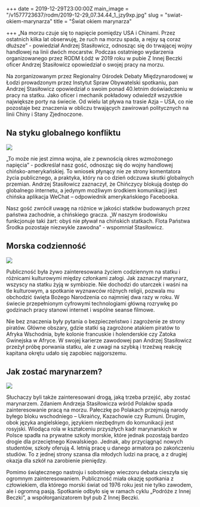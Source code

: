 +++
date = 2019-12-29T23:00:00Z
main_image = "/v1577723637/rodm/2019-12-29_07.34.44_1_jzy9xp.jpg"
slug = "swiat-okiem-marynarza"
title = "Świat okiem marynarza"

+++
„Na morzu czuje się to napięcie pomiędzy USA i Chinami. Przez ostatnich kilka lat obserwuję, że ruch na morzu spada, a rejsy są coraz dłuższe” - powiedział Andrzej Stasiłowicz, odnosząc się do trwającej wojny handlowej na linii dwóch mocarstw. Podczas ostatniego wydarzenia organizowanego przez RODM Łódź w 2019 roku w pubie Z Innej Beczki oficer Andrzej Stasiłowicz opowiedział o swojej pracy na morzu.

Na zorganizowanym przez Regionalny Ośrodek Debaty Międzynarodowej w Łodzi prowadzonym przez Instytut Spraw Obywatelski spotkaniu, pan Andrzej Stasiłowicz opowiedział o swoim ponad 40.letnim doświadczeniu w pracy na statku. Jako oficer i mechanik pokładowy odwiedził wszystkie największe porty na świecie. Od wielu lat pływa na trasie Azja – USA, co nie pozostaje bez znaczenia w obliczu trwających zawirowań politycznych na linii Chiny i Stany Zjednoczone.

## Na styku globalnego konfliktu

![](https://res.cloudinary.com/inspro/image/upload/v1577723740/rodm/2019-12-29_07.34.42_1_wd8xrq.jpg)

„To może nie jest zimna wojna, ale z pewnością okres wzmożonego napięcia” - podkreślał nasz gość, odnosząc się do wojny handlowej chińsko-amerykańskiej. To wniosek płynący nie ze strony komentatora życia publicznego, a praktyka, który na co dzień odczuwa skutki globalnych przemian. Andrzej Stasiłowicz zaznaczył, że Chińczycy blokują dostęp do globalnego internetu, a jedynym możliwym środkiem komunikacji jest chińska aplikacja WeChat – odpowiednik amerykańskiego Facebooka.

Nasz gość zwrócił uwagę na różnice w jakości statków budowanych przez państwa zachodnie, a chińskiego gracza. „W naszym środowisku funkcjonuje taki żart: obyś nie pływał na chińskich statkach. Flota Państwa Środka pozostaje niezwykle zawodna” - wspomniał Stasiłowicz.

## Morska codzienność

![](https://res.cloudinary.com/inspro/image/upload/v1577723764/rodm/2019-12-29_09.30.31_2_cmzwga.jpg)

Publiczność była żywo zainteresowana życiem codziennym na statku i różnicami kulturowymi między członkami załogi. Jak zaznaczył marynarz, wszyscy na statku żyją w symbiozie. Nie dochodzi do utarczek i waśni na tle kulturowym, a spotkanie wyznawców różnych religii, pozwala mu obchodzić święta Bożego Narodzenia co najmniej dwa razy w roku. W świecie przepełnionym cyfrowymi technologiami główną rozrywkę po godzinach pracy stanowi internet i wspólne seanse filmowe.

Nie bez znaczenia były pytania o bezpieczeństwo i zagrożenie ze strony piratów. Główne obszary, gdzie statki są zagrożone atakiem piratów to Afryka Wschodnia, byłe kolonie francuskie i holenderskie czy Zatoka Gwinejska w Afryce. W swojej karierze zawodowej pan Andrzej Stasiłowicz przeżył próbę porwania statku, ale z uwagi na szybką i trzeźwą reakcję kapitana okrętu udało się zapobiec najgorszemu.

## Jak zostać marynarzem?

![](https://res.cloudinary.com/inspro/image/upload/v1577723779/rodm/2019-12-29_07.34.45_1_jfivhm.jpg)

Słuchaczy byli także zainteresowani drogą, jaką trzeba przejść, aby zostać marynarzem. Zdaniem Andrzeja Stasiłowicza wśród Polaków spada zainteresowanie pracą na morzu. Pałeczkę po Polakach przejmują narody byłego bloku wschodniego – Ukraińcy, Kazachowie czy Rumuni. Drugim, obok języka angielskiego, językiem niezbędnym do komunikacji jest rosyjski. Wiodąca rola w kształceniu przyszłych kadr marynarskich w Polsce spadła na prywatne szkoły morskie, które jednak pozostają bardzo drogie dla przeciętnego Kowalskiego. Jednak, aby przyciągnąć nowych studentów, szkoły oferują 4. letnią pracę u danego armatora po zakończeniu studiów. To z jednej strony szansa dla młodych ludzi na pracę, a z drugiej okazja dla szkół na zarobienie pieniędzy.

Pomimo świątecznego nastroju i sobotniego wieczoru debata cieszyła się ogromnym zainteresowaniem. Publiczność miała okazję spotkania z człowiekiem, dla którego morski świat od 1976 roku jest nie tylko zawodem, ale i ogromną pasją. Spotkanie odbyło się w ramach cyklu „Podróże z Innej Beczki”, a współorganizatorem był pub Z Innej Beczki.